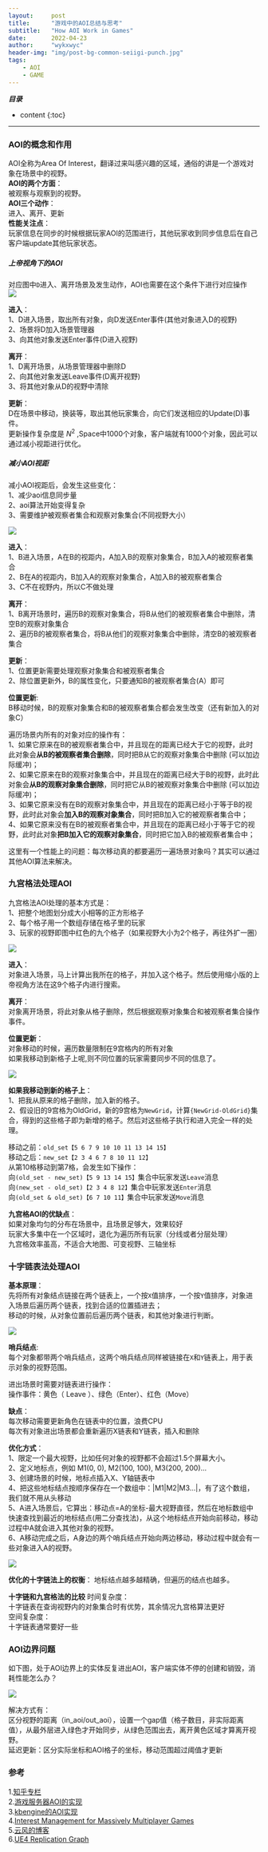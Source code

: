 ```yaml
---
layout:     post
title:      "游戏中的AOI总结与思考"
subtitle:   "How AOI Work in Games"
date:       2022-04-23
author:     "wykxwyc"
header-img: "img/post-bg-common-seiigi-punch.jpg"
tags:
    - AOI
    - GAME
---
```


___目录___

* content
{:toc}

---

### AOI的概念和作用
AOI全称为Area Of Interest，翻译过来叫感兴趣的区域，通俗的讲是一个游戏对象在场景中的视野。      
**AOI的两个方面**：      
被观察与观察到的视野。      
**AOI三个动作**：      
进入、离开、更新      
**性能关注点**：      
玩家信息在同步的时候根据玩家AOI的范围进行，其他玩家收到同步信息后在自己客户端update其他玩家状态。      

##### 上帝视角下的AOI
对应图中`D`进入、离开场景及发生动作，AOI也需要在这个条件下进行对应操作      
![](/img/in-post/post-AOI-in-Game/god_aoi_abc_d.jpg)

**进入**：     
1、D进入场景，取出所有对象，向D发送Enter事件(其他对象进入D的视野)      
2、场景将D加入场景管理器      
3、向其他对象发送Enter事件(D进入视野)      

**离开**：      
1、D离开场景，从场景管理器中删除D      
2、向其他对象发送Leave事件(D离开视野)      
3、将其他对象从D的视野中清除      

**更新**：      
D在场景中移动，换装等，取出其他玩家集合，向它们发送相应的Update(D)事件。      
更新操作复杂度是 $N^2$ ,Space中1000个对象，客户端就有1000个对象，因此可以通过减小视距进行优化。      

##### 减小AOI视距
减小AOI视距后，会发生这些变化：      
1、减少aoi信息同步量      
2、aoi算法开始变得复杂      
3、需要维护被观察者集合和观察对象集合(不同视野大小）      

![](/img/in-post/post-AOI-in-Game/reduce_aoi_sight.jpg)

**进入**：      
1、B进入场景，A在B的视距内，A加入B的观察对象集合，B加入A的被观察者集合      
2、B在A的视距内，B加入A的观察对象集合，A加入B的被观察者集合      
3、C不在视野内，所以C不做处理      

**离开**：      
1、B离开场景时，遍历B的观察对象集合，将B从他们的被观察者集合中删除，清空B的观察对象集合      
2、遍历B的被观察者集合，将B从他们的观察对象集合中删除，清空B的被观察者集合      

**更新**：      
1、位置更新需要处理观察对象集合和被观察者集合      
2、除位置更新外，B的属性变化，只要通知B的被观察者集合(A）即可      

**位置更新**:      
B移动时候，B的观察对象集合和B的被观察者集合都会发生改变（还有新加入的对象C）       

遍历场景内所有的对象对应的操作有：      
1、如果它原来在B的被观察者集合中，并且现在的距离已经大于它的视野，此时此对象会**从B的被观察者集合删除**，同时把B从它的观察对象集合中删除 (可以加边际缓冲)；      
2、如果它原来在B的观察对象集合中，并且现在的距离已经大于B的视野，此时此对象会**从B的观察对象集合删除**，同时把它从B的被观察对象集合中删除 (可以加边际缓冲)；      
3、如果它原来没有在B的观察对象集合中，并且现在的距离已经小于等于B的视野，此时此对象会**加入B的观察对象集合**，同时把B加入它的被观察者集合中；      
4、如果它原来没有在B的被观察者集合中，并且现在的距离已经小于等于它的视野，此时此对象**把B加入它的观察对象集合**，同时把它加入B的被观察者集合中；      


这里有一个性能上的问题：每次移动真的都要遍历一遍场景对象吗？其实可以通过其他AOI算法来解决。      


### 九宫格法处理AOI

九宫格法AOI处理的基本方式是：      
1、把整个地图划分成大小相等的正方形格子      
2、每个格子用一个数组存储在格子里的玩家      
3、玩家的视野即图中红色的九个格子（如果视野大小为2个格子，再往外扩一圈）      

![](/img/in-post/post-AOI-in-Game/nine_grid_aoi.jpg)

**进入**：      
对象进入场景，马上计算出我所在的格子，并加入这个格子。然后使用缩小版的上帝视角方法在这9个格子内进行搜索。      

**离开**：      
对象离开场景，将此对象从格子删除，然后根据观察对象集合和被观察者集合操作事件。      

**位置更新**：      
对象移动的时候，遍历数量限制在9宫格内的所有对象      
如果我移动到新格子上呢,则不同位置的玩家需要同步不同的信息了。      

![](/img/in-post/post-AOI-in-Game/nine_grid_aoi_move.jpg)

**如果我移动到新的格子上**：    
1、把我从原来的格子删除，加入新的格子。    
2、假设旧的9宫格为OldGrid，新的9宫格为`NewGrid`，计算`{NewGrid-OldGrid}`集合，得到的这些格子即为新增的格子。然后对这些格子执行和进入完全一样的处理。      

移动之前：`old_set【5 6 7 9 10 10 11 13 14 15】`      
移动之后：`new_set【2 3 4 6 7 8 10 11 12】`      
从第10格移动到第7格，会发生如下操作：      
向`(old_set - new_set)【5 9 13 14 15】`集合中玩家发送`Leave`消息      
向`(new_set - old_set)【2 3 4 8 12】`集合中玩家发送`Enter`消息      
向`(old_set & old_set)【6 7 10 11】`集合中玩家发送`Move`消息      

**九宫格AOI的优缺点**：      
如果对象均匀的分布在场景中，且场景足够大，效果较好      
玩家大多集中在一个区域时，退化为遍历所有玩家（分线或者分层处理）      
九宫格效率虽高，不适合大地图、可变视野、三轴坐标      

### 十字链表法处理AOI
**基本原理**：      
先将所有对象结点链接在两个链表上，一个按`X`值排序，一个按`Y`值排序，对象进入场景后遍历两个链表，找到合适的位置插进去；      
移动的时候，从对象位置前后遍历两个链表，和其他对象进行判断。      

![](/img/in-post/post-AOI-in-Game/link_list_aoi.jpg)

**哨兵结点**:      
每个对象都带两个哨兵结点，这两个哨兵结点同样被链接在`X`和`Y`链表上，用于表示对象的视野范围。

进出场景时需要对链表进行操作：       
操作事件：黄色（ Leave ）、绿色（Enter）、红色（Move）      

**缺点**：      
每次移动需要更新角色在链表中的位置，浪费CPU      
每次有对象进出场景都会重新遍历X链表和Y链表，插入和删除      

**优化方式**：      
1、限定一个最大视野，比如任何对象的视野都不会超过1.5个屏幕大小。      
2、定义地标点，例如 M1(0, 0), M2(100, 100), M3(200, 200)…      
3、创建场景的时候，地标点插入X、Y轴链表中      
4、把这些地标结点按顺序保存在一个数组中：|M1|M2|M3...|，有了这个数组，我们就不用从头移动      
5、A进入场景后，它算出：移动点=A的坐标-最大视野直径，然后在地标数组中快速查找到最近的地标结点(用二分查找法)，从这个地标结点开始向前移动，移动过程中A就会进入其他对象的视野。      
6、A移动完成之后，A身边的两个哨兵结点开始向两边移动，移动过程中就会有一些对象进入A的视野。      

![](/img/in-post/post-AOI-in-Game/link_list_optimize.jpg)

**优化的十字链法上的权衡**：
地标结点越多越精确，但遍历的结点也越多。      

**十字链和九宫格法的比较**
时间复杂度：     
十字链表在查询视野内的对象集合时有优势，其余情况九宫格算法更好      
空间复杂度：     
十字链表通常要好一些      

### AOI边界问题
如下图，处于AOI边界上的实体反复进出AOI，客户端实体不停的创建和销毁，消耗性能怎么办？      

![](/img/in-post/post-AOI-in-Game/gap.jpg)

解决方式有：      
区分视野的距离（in_aoi/out_aoi），设置一个gap值（格子数目，非实际距离值），从最外层进入绿色才开始同步，从绿色范围出去，离开黄色区域才算离开视野。      
延迟更新：区分实际坐标和AOI格子的坐标，移动范围超过阈值才更新          


### 参考
1.[知乎专栏](https://zhuanlan.zhihu.com/p/201588990)      
2.[游戏服务器AOI的实现](https://www.cnblogs.com/coding-my-life/p/14256640.html)      
3.[kbengine的AOI实现](https://github.com/kbengine/kbengine/blob/master/kbe/src/server/cellapp/coordinate_system.cpp)      
4.[Interest Management for Massively Multiplayer Games](https://www.cs.mcgill.ca/~jboula2/thesis.pdf)      
5.[云风的博客](https://blog.codingnow.com/2012/03/dev_note_13.html)       
6.[UE4 Replication Graph](https://www.unrealengine.com/en-US/tech-blog/replication-graph-overview-and-proper-replication-methods)       

